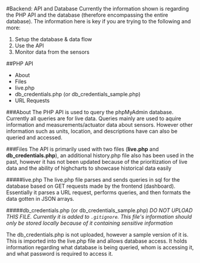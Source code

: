 #Backend: API and Database
Currently the information shown is regarding the PHP API and the database (therefore encompassing the entire database). The information here is key if you are trying to the following and more:
  1. Setup the database & data flow
  2. Use the API
  3. Monitor data from the sensors

##PHP API
* About
* Files
 * live.php
 * db\_credentials.php (or db\_credentials\_sample.php)
* URL Requests

###About
The PHP API is used to query the phpMyAdmin database. Currently all queries are for live data. Queries mainly are used to aquire information and measurements/actuator data about sensors. However other information such as units, location, and descriptions have can also be queried and accessed. 

###Files
The API is primarily used with two files (__live.php__ and __db\_credentials.php__), an additional history.php file also has been used in the past, however it has not been updated because of the prioritization of live data and the ability of highcharts to showcase historical data easily

#####live.php
The live.php file parses and sends queries in sql for the database based on GET requests made by the frontend (dashboard). Essentially it parses a URL request, performs queries, and then formats the data gotten in JSON arrays. 

#####db\_credentials.php (or db\_credentials_sample.php)
_DO NOT UPLOAD THIS FILE. Currently it is added to `.gitignore`. This file's information should only be stored locally because of it containing sensitive information_

The db_credentials.php is not uploaded, however a sample version of it is. This is imported into the live.php file and allows database access. It holds information regarding what database is being queried, whom is accessing it, and what password is required to access it.
